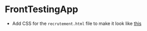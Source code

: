 # FrontTestingApp

* Add CSS for the `recrutement.html` file to make it look like [this](http://www.vodeclic.com/fr/evenements/livreblancs)  
